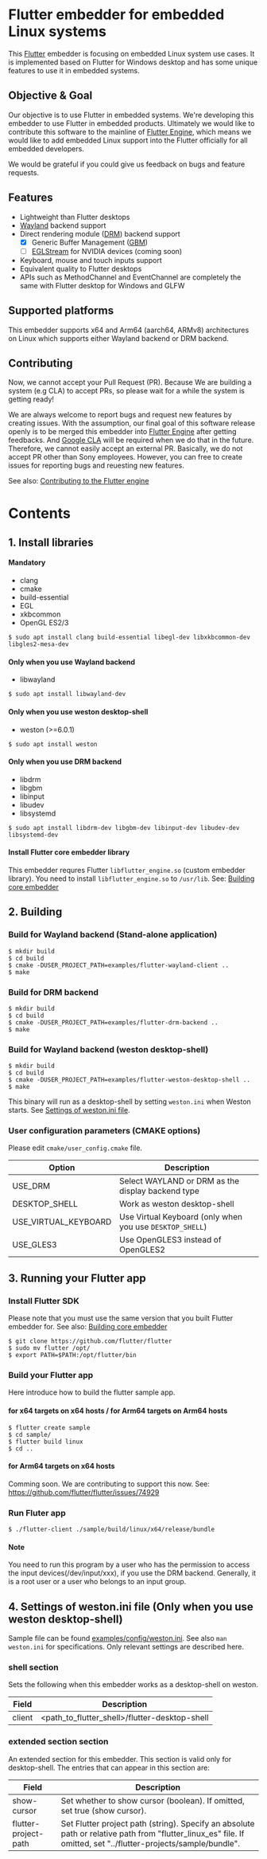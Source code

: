# Flutter embedder for embedded Linux systems
This [Flutter](https://flutter.dev/) embedder is focusing on embedded Linux system use cases. It is implemented based on Flutter for Windows desktop and has some unique features to use it in embedded systems.

## Objective & Goal
Our objective is to use Flutter in embedded systems. We're developing this embedder to use Flutter in embedded products. Ultimately we would like to contribute this software to the mainline of [Flutter Engine](https://github.com/flutter/engine), which means we would like to add embedded Linux support into the Flutter officially for all embedded developers.

We would be grateful if you could give us feedback on bugs and feature requests.

## Features
- Lightweight than Flutter desktops
- [Wayland](https://wayland.freedesktop.org/) backend support
- Direct rendering module ([DRM](https://en.wikipedia.org/wiki/Direct_Rendering_Manager)) backend support
  - [x] Generic Buffer Management ([GBM](https://en.wikipedia.org/wiki/Mesa_(computer_graphics)))
  - [ ] [EGLStream](https://docs.nvidia.com/drive/drive_os_5.1.6.1L/nvvib_docs/index.html#page/DRIVE_OS_Linux_SDK_Development_Guide/Graphics/graphics_eglstream_user_guide.html) for NVIDIA devices (coming soon)
- Keyboard, mouse and touch inputs support
- Equivalent quality to Flutter desktops
- APIs such as MethodChannel and EventChannel are completely the same with Flutter desktop for Windows and GLFW

## Supported platforms
This embedder supports x64 and Arm64 (aarch64, ARMv8) architectures on Linux which supports either Wayland backend or DRM backend.

## Contributing
Now, we cannot accept your Pull Request (PR). Because We are building a system (e.g CLA) to accept PRs, so please wait for a while the system is getting ready!

We are always welcome to report bugs and request new features by creating issues. With the assumption, our final goal of this software release openly is to be merged this embedder into [Flutter Engine](https://github.com/flutter/engine) after getting feedbacks. And [Google CLA](https://cla.developers.google.com/about/google-corporate) will be required when we do that in the future. Therefore, we cannot easily accept an external PR. Basically, we do not accept PR other than Sony employees. However, you can free to create issues for reporting bugs and reuesting new features.

See also: [Contributing to the Flutter engine](https://github.com/flutter/engine/blob/master/CONTRIBUTING.md)

# Contents

## 1. Install libraries

#### Mandatory

- clang
- cmake
- build-essential
- EGL
- xkbcommon
- OpenGL ES2/3

```
$ sudo apt install clang build-essential libegl-dev libxkbcommon-dev libgles2-mesa-dev
```

#### Only when you use Wayland backend
- libwayland

```
$ sudo apt install libwayland-dev
```

#### Only when you use weston desktop-shell
- weston (>=6.0.1)

```
$ sudo apt install weston
```

#### Only when you use DRM backend
- libdrm
- libgbm
- libinput
- libudev
- libsystemd

```
$ sudo apt install libdrm-dev libgbm-dev libinput-dev libudev-dev libsystemd-dev
```

#### Install Flutter core embedder library

This embedder requres Flutter `libflutter_engine.so` (custom embedder library). You need to install `libflutter_engine.so` to `/usr/lib`. See: [Building core embedder](./BUILDING-CORE-EMBEDDER.md)

## 2. Building

### Build for Wayland backend (Stand-alone application)

```
$ mkdir build
$ cd build
$ cmake -DUSER_PROJECT_PATH=examples/flutter-wayland-client ..
$ make
```

### Build for DRM backend

```
$ mkdir build
$ cd build
$ cmake -DUSER_PROJECT_PATH=examples/flutter-drm-backend ..
$ make
```

### Build for Wayland backend (weston desktop-shell)

```
$ mkdir build
$ cd build
$ cmake -DUSER_PROJECT_PATH=examples/flutter-weston-desktop-shell ..
$ make
```

This binary will run as a desktop-shell by setting `weston.ini` when Weston starts. See [Settings of weston.ini file](#4-settings-of-westonini-file-only-when-you-use-weston-desktop-shell).

### User configuration parameters (CMAKE options)

Please edit `cmake/user_config.cmake` file.

| Option | Description |
| ------------- | ------------- |
| USE_DRM | Select WAYLAND or DRM as the display backend type |
| DESKTOP_SHELL | Work as weston desktop-shell |
| USE_VIRTUAL_KEYBOARD | Use Virtual Keyboard (only when you use `DESKTOP_SHELL`) |
| USE_GLES3 | Use OpenGLES3 instead of OpenGLES2 |

## 3. Running your Flutter app

### Install Flutter SDK

Please note that you must use the same version that you built Flutter embedder for. See also: [Building core embedder](./BUILDING-CORE-EMBEDDER.md)

```
$ git clone https://github.com/flutter/flutter
$ sudo mv flutter /opt/
$ export PATH=$PATH:/opt/flutter/bin
```

### Build your Flutter app

Here introduce how to build the flutter sample app.

#### for x64 targets on x64 hosts / for Arm64 targets on Arm64 hosts

```
$ flutter create sample
$ cd sample/
$ flutter build linux
$ cd ..
```

#### for Arm64 targets on x64 hosts

Comming soon. We are contributing to support this now. See: https://github.com/flutter/flutter/issues/74929

### Run Fluter app

```
$ ./flutter-client ./sample/build/linux/x64/release/bundle
```

#### Note
You need to run this program by a user who has the permission to access the input devices(/dev/input/xxx), if you use the DRM backend. Generally, it is a root user or a user who belongs to an input group.

## 4. Settings of weston.ini file (Only when you use weston desktop-shell)

Sample file can be found [examples/config/weston.ini](./examples/config/weston.ini). See also `man weston.ini` for specifications. Only relevant settings are described here.

### shell section

Sets the following when this embedder works as a desktop-shell on weston.

| Field | Description |
| ------------- | ------------- |
| client | \<path_to_flutter_shell\>/flutter-desktop-shell |

### extended section section

An extended section for this embedder. This section is valid only for desktop-shell. The entries that can appear in this section are:

| Field | Description |
| ------------- | ------------- |
| show-cursor | Set whether to show cursor (boolean). If omitted, set true (show cursor). |
| flutter-project-path | Set Flutter project path (string). Specify an absolute path or relative path from "flutter_linux_es" file. If omitted, set "../flutter-projects/sample/bundle". |
